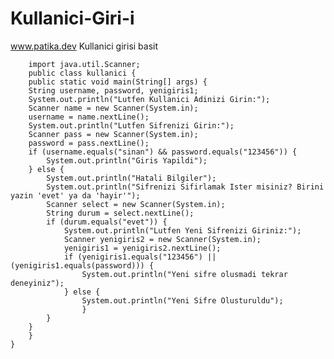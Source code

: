 # Kullanici-Giri-i
www.patika.dev Kullanici girisi basit



        import java.util.Scanner;
        public class kullanici {
        public static void main(String[] args) {
        String username, password, yenigiris1;
        System.out.println("Lutfen Kullanici Adinizi Girin:");
        Scanner name = new Scanner(System.in);
        username = name.nextLine();
        System.out.println("Lutfen Sifrenizi Girin:");
        Scanner pass = new Scanner(System.in);
        password = pass.nextLine();
        if (username.equals("sinan") && password.equals("123456")) {
            System.out.println("Giris Yapildi");
        } else {
            System.out.println("Hatali Bilgiler");
            System.out.println("Sifrenizi Sifirlamak Ister misiniz? Birini yazin 'evet' ya da 'hayir'");
            Scanner select = new Scanner(System.in);
            String durum = select.nextLine();
            if (durum.equals("evet")) {
                System.out.println("Lutfen Yeni Sifrenizi Giriniz:");
                Scanner yenigiris2 = new Scanner(System.in);
                yenigiris1 = yenigiris2.nextLine();
                if (yenigiris1.equals("123456") || (yenigiris1.equals(password))) {
                    System.out.println("Yeni sifre olusmadi tekrar deneyiniz");
                } else {
                    System.out.println("Yeni Sifre Olusturuldu");
                    }
            }
        }
        }
    }
